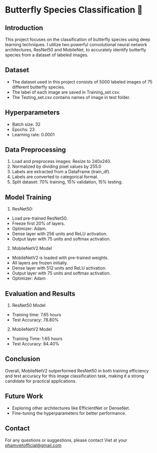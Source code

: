 # Butterfly Species Classification 🦋

## Introduction
This project focuses on the classification of butterfly species using deep learning techniques. I utilize two powerful convolutional neural network architectures, ResNet50 and MobileNet, 
to accurately identify butterfly species from a dataset of labeled images.

## Dataset
* The dataset used in this project consists of 5000 labeled images of 75 different butterfly species. 
* The label of each image are saved in Training_set.csv.
* The Testing_set.csv contains names of image in test folder.

## Hyperparameters
* Batch size: 32
* Epochs: 23
* Learning rate: 0.0001

## Data Preprocessing
1. Load and preprocess images: Resize to 240x240.
2. Normalized by dividing pixel values by 255.0
3. Labels are extracted from a DataFrame (train_df).
4. Labels are converted to categorical format.
5. Split dataset: 70% training, 15% validation, 15% testing.


## Model Training
1. ResNet50:
* Load pre-trained ResNet50.
* Freeze first 20% of layers.
* Optimizer: Adam.
* Dense layer with 256 units and ReLU activation.
* Output layer with 75 units and softmax activation.


2. MobileNetV2 Model
* MobileNetV2 is loaded with pre-trained weights.
* All layers are frozen initially.
* Dense layer with 512 units and ReLU activation.
* Output layer with 75 units and softmax activation.
* Optimizer: Adam

## Evaluation and Results
1. ResNet50 Model
* Training time: 7.65 hours
* Test Accuracy: 78.80%

2. MobileNetV2 Model
* Training Time: 1.65 hours
* Test Accuracy: 84.40%


## Conclusion
Overall, MobileNetV2 outperformed ResNet50 in both training efficiency and test accuracy for this image classification task, making it a strong candidate for practical applications.

## Future Work
* Exploring other architectures like EfficientNet or DenseNet.
* Fine-tuning the hyperparameters for better performance.

## Contact
For any questions or suggestions, please contact Viet at your phamvietofficial@gmail.com
